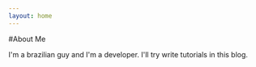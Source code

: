 ```yaml
---
layout: home
---
```



#About Me

I'm a brazilian guy and I'm a developer. I'll try write tutorials in this blog.